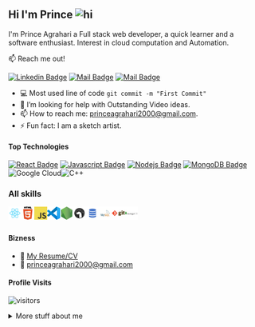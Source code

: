 ## Hi I'm Prince <img src="https://user-images.githubusercontent.com/1303154/88677602-1635ba80-d120-11ea-84d8-d263ba5fc3c0.gif" width="28px" alt="hi">

I'm Prince Agrahari a Full stack web developer, a quick learner and a software enthusiast. Interest in cloud computation and Automation.

:mailbox: Reach me out!

 [![Linkedin Badge](https://img.shields.io/badge/-prince-agrahari)](https://www.linkedin.com/in/prince-agrahari/) [![Mail Badge](https://img.shields.io/badge/-@margaretuser-c0392b?style=flat&labelColor=e84393&logo=instagram&logoColor=white)](https://www.instagram.com/margaretuser/) [![Mail Badge](https://img.shields.io/badge/-princeagrahari2000@gmail.com-c0392b?style=flat&labelColor=c0392b&logo=gmail&logoColor=white)](mailto:princeagrahari2000@gmail.com)

<!-- TODO: Add last video link -->

<!-- - 🔭 I’m currently working at @Toptal -->
- :computer: Most used line of code `git commit -m "First Commit"`
- 🤔 I’m looking for help with Outstanding Video ideas.
- 📫 How to reach me: princeagrahari2000@gmail.com.
- ⚡ Fun fact: I am a sketch artist.

#### Top Technologies

<!-- TODO: Make technologies links takes you to repositories -->

[![React Badge](https://img.shields.io/badge/-React-61DBFB?style=for-the-badge&labelColor=black&logo=react&logoColor=61DBFB)](#) [![Javascript Badge](https://img.shields.io/badge/-Javascript-F0DB4F?style=for-the-badge&labelColor=black&logo=javascript&logoColor=F0DB4F)](#)  [![Nodejs Badge](https://img.shields.io/badge/-Nodejs-3C873A?style=for-the-badge&labelColor=black&logo=node.js&logoColor=3C873A)](#) [![MongoDB Badge](https://img.shields.io/badge/-MongoDB-e535ab?style=for-the-badge&labelColor=black&logo=node.js&logoColor=e535ab)](#)
<img alt="Google Cloud" src="https://img.shields.io/badge/GoogleCloud-%234285F4.svg?style=for-the-badge&logo=google-cloud&logoColor=white"/><img alt="C++" src="https://img.shields.io/badge/c++-%2300599C.svg?style=for-the-badge&logo=c%2B%2B&ogoColor=white"/>

### All skills

<img align="left" alt="React" width="26px" src="https://raw.githubusercontent.com/github/explore/80688e429a7d4ef2fca1e82350fe8e3517d3494d/topics/react/react.png" />

<img align="left" alt="HTML5" width="26px" src="https://raw.githubusercontent.com/github/explore/80688e429a7d4ef2fca1e82350fe8e3517d3494d/topics/html/html.png" />

<img align="left" alt="JavaScript" width="26px" src="https://raw.githubusercontent.com/github/explore/80688e429a7d4ef2fca1e82350fe8e3517d3494d/topics/javascript/javascript.png" />

<img align="left" alt="Visual Studio Code" width="26px" src="https://raw.githubusercontent.com/github/explore/80688e429a7d4ef2fca1e82350fe8e3517d3494d/topics/visual-studio-code/visual-studio-code.png" />


<img align="left" alt="Node.js" width="26px" src="https://raw.githubusercontent.com/github/explore/80688e429a7d4ef2fca1e82350fe8e3517d3494d/topics/nodejs/nodejs.png" />


<img align="left" alt="Deno" width="26px" src="https://raw.githubusercontent.com/github/explore/361e2821e2dea67711cde99c9c40ed357061cf27/topics/deno/deno.png" />

<img align="left" alt="SQL" width="26px" src="https://raw.githubusercontent.com/github/explore/80688e429a7d4ef2fca1e82350fe8e3517d3494d/topics/sql/sql.png" />

<img align="left" alt="MySQL" width="26px" src="https://raw.githubusercontent.com/github/explore/80688e429a7d4ef2fca1e82350fe8e3517d3494d/topics/mysql/mysql.png" />

<img align="left" alt="Git" width="26px" src="https://raw.githubusercontent.com/github/explore/80688e429a7d4ef2fca1e82350fe8e3517d3494d/topics/git/git.png" />

<img align="left" alt="MongoDB" width="26px" src="https://raw.githubusercontent.com/github/explore/80688e429a7d4ef2fca1e82350fe8e3517d3494d/topics/mongodb/mongodb.png" />

<br />
<br />

#### Bizness
- :paperclip: [My Resume/CV](Cv.pdf)
- :email: princeagrahari2000@gmail.com



#### Profile Visits 

![visitors](https://visitor-badge.glitch.me/badge?page_id=PrinceMargaret.PrinceMargaret)





<details>
<summary>
  More stuff about me
</summary>

<br >

I love sharing knowledge and how people contribute to open source. Curiosity lives in my mind, literally a house. Every day is like learning something new and implementing it.


#### Coding Stats

<!--START_SECTION:waka-->
```text
Python       98 hrs 14 mins ███████████████████░░░░░░   78.20 % 
JavaScript   34 hrs 19 mins █████████████░░░░░░░░░░░░   47.20 % 
HTML         15 hr 50 mins  ██████████░░░░░░░░░░░░░░░   21.80 % 
CSS          10 hr 27 mins  ███████░░░░░░░░░░░░░░░░░░   13.82 % 
C++          10 hr          ██████░░░░░░░░░░░░░░░░░░░   13.77 % 
Others       2 hrs          ██░░░░░░░░░░░░░░░░░░░░░░░   02.75 % 
```
<!--END_SECTION:waka-->

#### Github Stats

![Prince's github stats](https://github-readme-stats.vercel.app/api?username=PrinceMargaret&count_private=true&theme=tokyonight&hide=contribs,prs)

</details>


